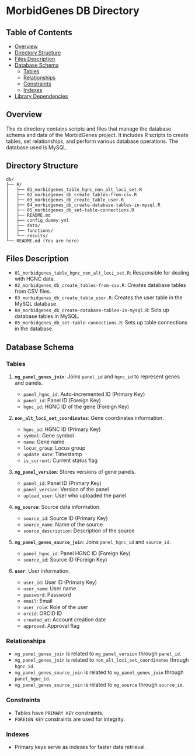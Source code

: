 # MorbidGenes DB Directory

## Table of Contents

- [Overview](#overview)
- [Directory Structure](#directory-structure)
- [Files Description](#files-description)
- [Database Schema](#database-schema)
  - [Tables](#tables)
  - [Relationships](#relationships)
  - [Constraints](#constraints)
  - [Indexes](#indexes)
- [Library Dependencies](#library-dependencies)

## Overview

The `db` directory contains scripts and files that manage the database schema and data of the MorbidGenes project. It includes R scripts to create tables, set relationships, and perform various database operations. The database used is MySQL.


## Directory Structure

```
db/
├── R/
│   ├── 01_morbidgenes_table_hgnc_non_alt_loci_set.R
│   ├── 02_morbidgenes_db_create_tables-from-csv.R
│   ├── 03_morbidgenes_db_create_table_user.R
│   ├── 04_morbidgenes_db_create-database-tables-in-mysql.R
│   ├── 05_morbidgenes_db_set-table-connections.R
│   ├── README.md
│   ├── config_dummy.yml
│   ├── data/
│   ├── functions/
│   └── results/
└── README.md (You are here)
```


## Files Description

- `01_morbidgenes_table_hgnc_non_alt_loci_set.R`: Responsible for dealing with HGNC data.
- `02_morbidgenes_db_create_tables-from-csv.R`: Creates database tables from CSV files.
- `03_morbidgenes_db_create_table_user.R`: Creates the user table in the MySQL database.
- `04_morbidgenes_db_create-database-tables-in-mysql.R`: Sets up database tables in MySQL.
- `05_morbidgenes_db_set-table-connections.R`: Sets up table connections in the database.


## Database Schema

### Tables

1. **`mg_panel_genes_join`**: Joins `panel_id` and `hgnc_id` to represent genes and panels.
    - `panel_hgnc_id`: Auto-incremented ID (Primary Key)
    - `panel_id`: Panel ID (Foreign Key)
    - `hgnc_id`: HGNC ID of the gene (Foreign Key)

2. **`non_alt_loci_set_coordinates`**: Gene coordinates information.
    - `hgnc_id`: HGNC ID (Primary Key)
    - `symbol`: Gene symbol
    - `name`: Gene name
    - `locus_group`: Locus group
    - `update_date`: Timestamp
    - `is_current`: Current status flag

3. **`mg_panel_version`**: Stores versions of gene panels.
    - `panel_id`: Panel ID (Primary Key)
    - `panel_version`: Version of the panel
    - `upload_user`: User who uploaded the panel

4. **`mg_source`**: Source data information.
    - `source_id`: Source ID (Primary Key)
    - `source_name`: Name of the source
    - `source_description`: Description of the source

5. **`mg_panel_genes_source_join`**: Joins `panel_hgnc_id` and `source_id`.
    - `panel_hgnc_id`: Panel HGNC ID (Foreign Key)
    - `source_id`: Source ID (Foreign Key)

6. **`user`**: User information.
    - `user_id`: User ID (Primary Key)
    - `user_name`: User name
    - `password`: Password
    - `email`: Email
    - `user_role`: Role of the user
    - `orcid`: ORCID ID
    - `created_at`: Account creation date
    - `approved`: Approval flag

### Relationships

- `mg_panel_genes_join` is related to `mg_panel_version` through `panel_id`.
- `mg_panel_genes_join` is related to `non_alt_loci_set_coordinates` through `hgnc_id`.
- `mg_panel_genes_source_join` is related to `mg_panel_genes_join` through `panel_hgnc_id`.
- `mg_panel_genes_source_join` is related to `mg_source` through `source_id`.

### Constraints

- Tables have `PRIMARY KEY` constraints.
- `FOREIGN KEY` constraints are used for integrity.

### Indexes

- Primary keys serve as indexes for faster data retrieval.